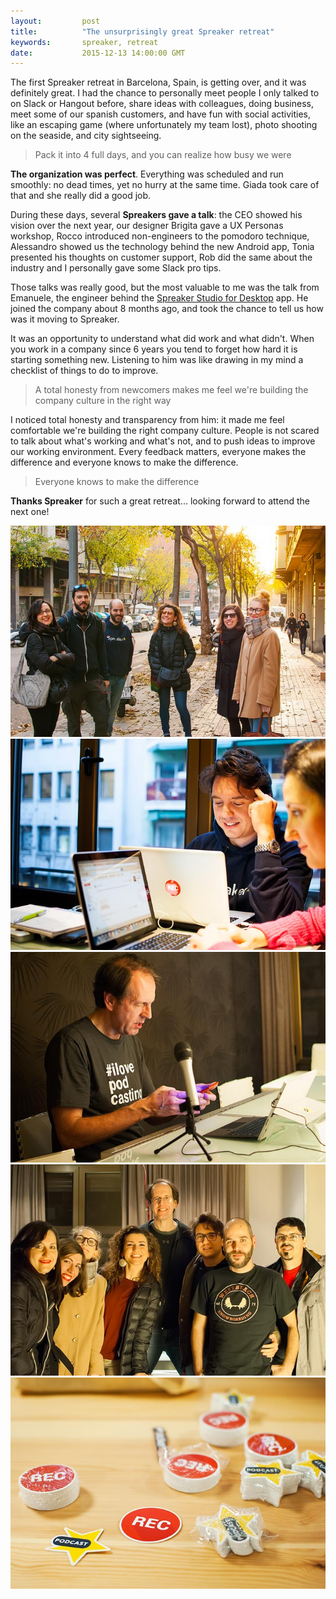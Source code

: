 ```yaml
---
layout:         post
title:          "The unsurprisingly great Spreaker retreat"
keywords:       spreaker, retreat
date:           2015-12-13 14:00:00 GMT
---
```



The first Spreaker retreat in Barcelona, Spain, is getting over, and it was definitely great. I had the chance to personally meet people I only talked to on Slack or Hangout before, share ideas with colleagues, doing business, meet some of our spanish customers, and have fun with social activities, like an escaping game (where unfortunately my team lost), photo shooting on the seaside, and city sightseeing.

> Pack it into 4 full days, and you can realize how busy we were

**The organization was perfect**. Everything was scheduled and run smoothly: no dead times, yet no hurry at the same time. Giada took care of that and she really did a good job.

During these days, several **Spreakers gave a talk**: the CEO showed his vision over the next year, our designer Brigita gave a UX Personas workshop, Rocco introduced non-engineers to the pomodoro technique, Alessandro showed us the technology behind the new Android app, Tonia presented his thoughts on customer support, Rob did the same about the industry and I personally gave some Slack pro tips.

Those talks was really good, but the most valuable to me was the talk from Emanuele, the engineer behind the [Spreaker Studio for Desktop](https://www.spreaker.com/download) app. He joined the company about 8 months ago, and took the chance to tell us how was it moving to Spreaker.

It was an opportunity to understand what did work and what didn't. When you work in a company since 6 years you tend to forget how hard it is starting something new. Listening to him was like drawing in my mind a checklist of things to do to improve.

> A total honesty from newcomers makes me feel we're building the company culture in the right way

I noticed total honesty and transparency from him: it made me feel comfortable we're building the right company culture. People is not scared to talk about what's working and what's not, and to push ideas to improve our working environment. Every feedback matters, everyone makes the difference and everyone knows to make the difference.

> Everyone knows to make the difference

**Thanks Spreaker** for such a great retreat... looking forward to attend the next one!


![](/images/2015-12-13-retreat-1.jpg)
![](/images/2015-12-13-retreat-2.jpg)
![](/images/2015-12-13-retreat-3.jpg)
![](/images/2015-12-13-retreat-4.jpg)
![](/images/2015-12-13-retreat-5.jpg)
